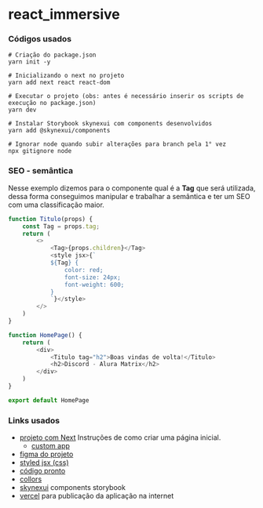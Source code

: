 # react_immersive



### Códigos usados

````
# Criação do package.json
yarn init -y

# Inicializando o next no projeto
yarn add next react react-dom

# Executar o projeto (obs: antes é necessário inserir os scripts de execução no package.json)
yarn dev

# Instalar Storybook skynexui com components desenvolvidos
yarn add @skynexui/components

# Ignorar node quando subir alterações para branch pela 1° vez
npx gitignore node
````



### SEO - semântica

Nesse exemplo dizemos para o componente qual é a **Tag** que será utilizada, dessa forma conseguimos manipular e trabalhar a semântica e ter um SEO com uma classificação maior.

```javascript
function Titulo(props) {
    const Tag = props.tag;
    return (
        <>
            <Tag>{props.children}</Tag>
            <style jsx>{`
            ${Tag} {
                color: red;
                font-size: 24px;
                font-weight: 600;
            }
            `}</style>
        </>
    )
}

function HomePage() {
    return (
        <div>
            <Titulo tag="h2">Boas vindas de volta!</Titulo>
            <h2>Discord - Alura Matrix</h2>
        </div>
    )
}

export default HomePage
```



### Links usados

- [projeto com Next](https://nextjs.org/docs/getting-started) Instruções de como criar uma página inicial.
  - [custom app](https://nextjs.org/docs/advanced-features/custom-app)
- [figma do projeto](https://www.figma.com/file/X5kVg1hNCajiV73ah7iyPz/Imers%C3%A3o-React---Aluracord---Matrix?node-id=0%3A1)
- [styled jsx (css)](https://github.com/vercel/styled-jsx)
- [código pronto](https://gist.github.com/omariosouto/983909257ff37d47c6bc31dd286f6caa)
- [collors](https://coolors.co/)
- [skynexui](https://github.com/skynexui/components) components storybook
- [vercel](https://vercel.com/) para publicação da aplicação na internet

